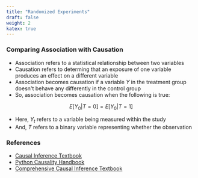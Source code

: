 ```yaml
---
title: "Randomized Experiments"
draft: false
weight: 2
katex: true
---
```


### Comparing Association with Causation
- Association refers to a statistical relationship between two variables
- Causation refers to determing that an exposure of one variable produces an effect on a different variable
- Association becomes causation if a variable $Y$ in the treatment group doesn't behave any differently in the control group
- So, association becomes causation when the following is true:

$$
E[Y_{0} | T=0] = E[Y_{0} | T=1]
$$

- Here, $Y_{t}$ refers to a variable being measured within the study
- And, $T$ refers to a binary variable representing whether the observation 


### References
- [Causal Inference Textbook](https://mixtape.scunning.com/probability-and-regression.html)
- [Python Causality Handbook](https://matheusfacure.github.io/python-causality-handbook/02-Randomised-Experiments.html)
- [Comprehensive Causal Inference Textbook](https://cdn1.sph.harvard.edu/wp-content/uploads/sites/1268/2021/03/ciwhatif_hernanrobins_30mar21.pdf)